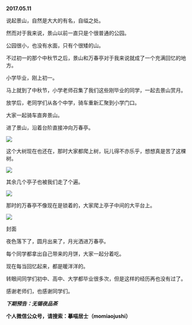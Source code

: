 
          
            
**2017.05.11**

说起景山，自然是大大的有名，自缢之处。

然而对于我来说，景山以前一直只是个很普通的公园。

公园很小，也没有水面，只有个很矮的山。

不过初一的那个中秋节之后，景山和万春亭对于我来说就成了一个充满回忆的地方。

小学毕业，刚上初一。

马上就到了中秋节，小学老师召集了我们这些刚毕业的同学，一起去景山赏月。

放学后，老同学们从各个中学，骑车重新汇聚到小学门口。

大家一起骑车直奔景山。

进了景山，沿着台阶直接冲向万春亭。




![](//upload-images.jianshu.io/upload_images/51001-cfec7f969f39ed24.jpg)




这个大树现在也还在，那时大家都爬上树，玩儿得不亦乐乎，想想真是苦了这棵树。




![](//upload-images.jianshu.io/upload_images/51001-2a5b7867adbabcd9.jpg)




其余几个亭子也被我们走了个遍。




![](//upload-images.jianshu.io/upload_images/51001-290de98baafd9ecd.jpg)




那时的万春亭不像现在是锁着的，大家爬上亭子中间的大平台上。




![](//upload-images.jianshu.io/upload_images/51001-4080cbaa0e03bc19.jpg)

封面


夜色落下了，圆月出来了，月光洒进万春亭。

每个同学都拿出自己带来的月饼，大家一起分着吃。

现在每当回忆起来，都是暖洋洋的。

转眼间同学们初中、高中、大学都毕业很多次，但是这样的经历再也没有过了。

感谢老师们，也感谢同学们。


***下期预告：无锡夜品茶***


**个人微信公众号，请搜索：摹喵居士（momiaojushi）**

          
        